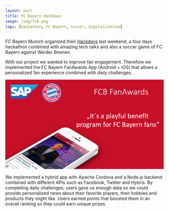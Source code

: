 ```yaml
---
layout: post
title: FC Bayern Hackdays
image: /img/fcb.png
tags: [hackathon, FC Bayern, soccer, digitalization]
---
```


FC Bayern Munich organized their [Hackdays](https://hackdays.fcbayern.com/) last weekend, a four days hackathon combined with amazing tech talks and also a soccer game of FC Bayern against Werder Bremen.

With our project we wanted to improve fan engagement. Therefore we implemented the FC Bayern FanAwards App (Android + iOS) that allows a personalized fan experience combined with daily challenges.

![FC Bayern FanAwards App](/img/fcbapp.png)

We implemented a hybrid app with Apache Cordova and a Node.js backend combined with different APIs such as Facebook, Twitter and Hybris. By completing daily challenges, users gave us enough data so we could provide personalized news about their favorite players, their hobbies and products they might like. Users earned points that boosted them in an overall ranking so they could earn unique prizes.

